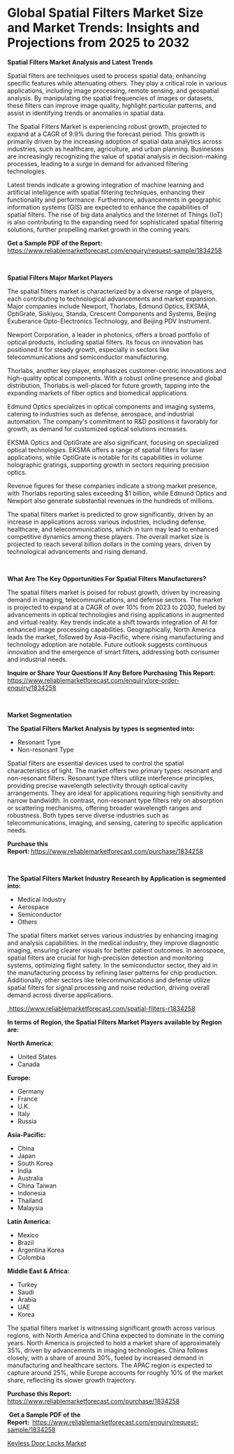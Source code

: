 <p><h1>Global Spatial Filters Market Size and Market Trends: Insights and Projections from 2025 to 2032</h1></p><p><strong>Spatial Filters Market Analysis and Latest Trends</strong></p>
<p><p>Spatial filters are techniques used to process spatial data, enhancing specific features while attenuating others. They play a critical role in various applications, including image processing, remote sensing, and geospatial analysis. By manipulating the spatial frequencies of images or datasets, these filters can improve image quality, highlight particular patterns, and assist in identifying trends or anomalies in spatial data.</p><p>The Spatial Filters Market is experiencing robust growth, projected to expand at a CAGR of 9.9% during the forecast period. This growth is primarily driven by the increasing adoption of spatial data analytics across industries, such as healthcare, agriculture, and urban planning. Businesses are increasingly recognizing the value of spatial analysis in decision-making processes, leading to a surge in demand for advanced filtering technologies.</p><p>Latest trends indicate a growing integration of machine learning and artificial intelligence with spatial filtering techniques, enhancing their functionality and performance. Furthermore, advancements in geographic information systems (GIS) are expected to enhance the capabilities of spatial filters. The rise of big data analytics and the Internet of Things (IoT) is also contributing to the expanding need for sophisticated spatial filtering solutions, further propelling market growth in the coming years.</p></p>
<p><strong>Get a Sample PDF of the Report:&nbsp;</strong> <a href="https://www.reliablemarketforecast.com/enquiry/request-sample/1834258?utm_campaign=1167&utm_medium=2&utm_source=Github&utm_content=ia&utm_term=11022025&utm_id=spatial-filters">https://www.reliablemarketforecast.com/enquiry/request-sample/1834258</a></p>
<p>&nbsp;</p>
<p><strong>Spatial Filters Major Market Players</strong></p>
<p><p>The spatial filters market is characterized by a diverse range of players, each contributing to technological advancements and market expansion. Major companies include Newport, Thorlabs, Edmund Optics, EKSMA, OptiGrate, Siskiyou, Standa, Crescent Components and Systems, Beijing Exuberance Opto-Electronics Technology, and Beijing PDV Instrument. </p><p>Newport Corporation, a leader in photonics, offers a broad portfolio of optical products, including spatial filters. Its focus on innovation has positioned it for steady growth, especially in sectors like telecommunications and semiconductor manufacturing.</p><p>Thorlabs, another key player, emphasizes customer-centric innovations and high-quality optical components. With a robust online presence and global distribution, Thorlabs is well-placed for future growth, tapping into the expanding markets of fiber optics and biomedical applications.</p><p>Edmund Optics specializes in optical components and imaging systems, catering to industries such as defense, aerospace, and industrial automation. The company's commitment to R&D positions it favorably for growth, as demand for customized optical solutions increases.</p><p>EKSMA Optics and OptiGrate are also significant, focusing on specialized optical technologies. EKSMA offers a range of spatial filters for laser applications, while OptiGrate is notable for its capabilities in volume holographic gratings, supporting growth in sectors requiring precision optics.</p><p>Revenue figures for these companies indicate a strong market presence, with Thorlabs reporting sales exceeding $1 billion, while Edmund Optics and Newport also generate substantial revenues in the hundreds of millions. </p><p>The spatial filters market is predicted to grow significantly, driven by an increase in applications across various industries, including defense, healthcare, and telecommunications, which in turn may lead to enhanced competitive dynamics among these players. The overall market size is projected to reach several billion dollars in the coming years, driven by technological advancements and rising demand.</p></p>
<p>&nbsp;</p>
<p><strong>What Are The Key Opportunities For Spatial Filters Manufacturers?</strong></p>
<p><p>The spatial filters market is poised for robust growth, driven by increasing demand in imaging, telecommunications, and defense sectors. The market is projected to expand at a CAGR of over 10% from 2023 to 2030, fueled by advancements in optical technologies and rising applications in augmented and virtual reality. Key trends indicate a shift towards integration of AI for enhanced image processing capabilities. Geographically, North America leads the market, followed by Asia-Pacific, where rising manufacturing and technology adoption are notable. Future outlook suggests continuous innovation and the emergence of smart filters, addressing both consumer and industrial needs.</p></p>
<p><strong>Inquire or Share Your Questions If Any Before Purchasing This Report:</strong> <a href="https://www.reliablemarketforecast.com/enquiry/pre-order-enquiry/1834258?utm_campaign=1167&utm_medium=2&utm_source=Github&utm_content=ia&utm_term=11022025&utm_id=spatial-filters">https://www.reliablemarketforecast.com/enquiry/pre-order-enquiry/1834258</a></p>
<p>&nbsp;</p>
<p><strong>Market Segmentation</strong></p>
<p><strong>The Spatial Filters Market Analysis by types is segmented into:</strong></p>
<p><ul><li>Resonant Type</li><li>Non-resonant Type</li></ul></p>
<p><p>Spatial filters are essential devices used to control the spatial characteristics of light. The market offers two primary types: resonant and non-resonant filters. Resonant type filters utilize interference principles, providing precise wavelength selectivity through optical cavity arrangements. They are ideal for applications requiring high sensitivity and narrow bandwidth. In contrast, non-resonant type filters rely on absorption or scattering mechanisms, offering broader wavelength ranges and robustness. Both types serve diverse industries such as telecommunications, imaging, and sensing, catering to specific application needs.</p></p>
<p><strong>Purchase this Report:&nbsp;</strong><a href="https://www.reliablemarketforecast.com/purchase/1834258?utm_campaign=1167&utm_medium=2&utm_source=Github&utm_content=ia&utm_term=11022025&utm_id=spatial-filters">https://www.reliablemarketforecast.com/purchase/1834258</a></p>
<p>&nbsp;</p>
<p><strong>The Spatial Filters Market Industry Research by Application is segmented into:</strong></p>
<p><ul><li>Medical Industry</li><li>Aerospace</li><li>Semiconductor</li><li>Others</li></ul></p>
<p><p>The spatial filters market serves various industries by enhancing imaging and analysis capabilities. In the medical industry, they improve diagnostic imaging, ensuring clearer visuals for better patient outcomes. In aerospace, spatial filters are crucial for high-precision detection and monitoring systems, optimizing flight safety. In the semiconductor sector, they aid in the manufacturing process by refining laser patterns for chip production. Additionally, other sectors like telecommunications and defense utilize spatial filters for signal processing and noise reduction, driving overall demand across diverse applications.</p></p>
<p><a href="https://www.reliablemarketforecast.com/spatial-filters-r1834258?utm_campaign=1167&utm_medium=2&utm_source=Github&utm_content=ia&utm_term=11022025&utm_id=spatial-filters">&nbsp;https://www.reliablemarketforecast.com/spatial-filters-r1834258</a></p>
<p><strong>In terms of Region, the Spatial Filters Market Players available by Region are:</strong></p>
<p>
    <p> <strong> North America: </strong>
        <ul>
            <li>United States</li>
            <li>Canada</li>
        </ul>
        </p> 
    <p> <strong> Europe: </strong>
        <ul>
            <li>Germany</li>
            <li>France</li>
            <li>U.K.</li>
            <li>Italy</li>
            <li>Russia</li>
        </ul>
        </p> 
    <p> <strong> Asia-Pacific: </strong>
        <ul>
            <li>China</li>
            <li>Japan</li>
            <li>South Korea</li>
            <li>India</li>
            <li>Australia</li>
            <li>China Taiwan</li>
            <li>Indonesia</li>
            <li>Thailand</li>
            <li>Malaysia</li>
        </ul>
        </p> 
    <p> <strong> Latin America: </strong>
        <ul>
            <li>Mexico</li>
            <li>Brazil</li>
            <li>Argentina Korea</li>
            <li>Colombia</li>
        </ul>
        </p> 
    <p> <strong> Middle East & Africa: </strong>
        <ul>
            <li>Turkey</li>
            <li>Saudi</li>
            <li>Arabia</li>
            <li>UAE</li>
            <li>Korea</li>
        </ul>
    </p>
    </p>
<p><p>The spatial filters market is witnessing significant growth across various regions, with North America and China expected to dominate in the coming years. North America is projected to hold a market share of approximately 35%, driven by advancements in imaging technologies. China follows closely, with a share of around 30%, fueled by increased demand in manufacturing and healthcare sectors. The APAC region is expected to capture around 25%, while Europe accounts for roughly 10% of the market share, reflecting its slower growth trajectory.</p></p>
<p><strong>Purchase this Report: </strong><a href="https://www.reliablemarketforecast.com/purchase/1834258?utm_campaign=1167&utm_medium=2&utm_source=Github&utm_content=ia&utm_term=11022025&utm_id=spatial-filters">https://www.reliablemarketforecast.com/purchase/1834258</a></p>
<p>&nbsp;<strong>Get a Sample PDF of the Report:&nbsp;&nbsp;</strong><a href="https://www.reliablemarketforecast.com/enquiry/request-sample/1834258?utm_campaign=1167&utm_medium=2&utm_source=Github&utm_content=ia&utm_term=11022025&utm_id=spatial-filters">https://www.reliablemarketforecast.com/enquiry/request-sample/1834258</a></p>
<p><strong></strong></p>
<p><p><a href="https://github.com/mabutironaldo/Market-Research-Report-List-7/blob/main/keyless-door-locks-market.md?utm_campaign=1167&utm_medium=2&utm_source=Github&utm_content=ia&utm_term=11022025&utm_id=spatial-filters">Keyless Door Locks Market</a></p></p>